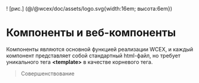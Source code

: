 <!--DESC: {icon:{name:"explore"},id:7} -->

! [рис.] (@/@wcex/doc/assets/logo.svg{width:16em; высота:6em})

# Компоненты и веб-компоненты

Компоненты являются основной функцией реализации WCEX, и каждый компонент представляет собой стандартный html-файл, но требует уникального тега **\<template\>** в качестве корневого тега.

> Совершенствование
